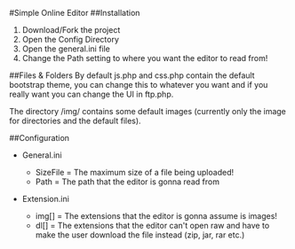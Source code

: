 #Simple Online Editor
##Installation
1. Download/Fork the project
2. Open the Config Directory
3. Open the general.ini file
4. Change the Path setting to where you want the editor to read from!

##Files & Folders
By default js.php and css.php contain the default bootstrap theme, you can change this to whatever you want and if you really want you can change the UI in ftp.php.

The directory /img/ contains some default images (currently only the image for directories and the default files).

##Configuration
* General.ini
  * SizeFile = The maximum size of a file being uploaded!
  * Path = The path that the editor is gonna read from

* Extension.ini
  * img[] = The extensions that the editor is gonna assume is images!
  * dl[] = The extensions that the editor can't open raw and have to make the user download the file instead (zip, jar, rar etc.)

